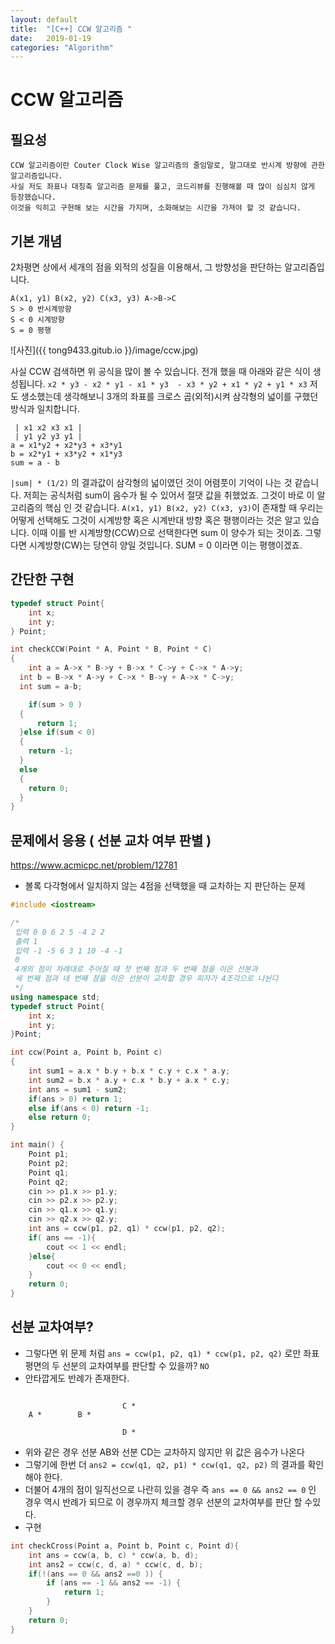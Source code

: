 ```yaml
---
layout: default
title:  "[C++] CCW 알고리즘 "
date:   2019-01-19
categories: "Algorithm"
---
```



# CCW 알고리즘

## 필요성

```
CCW 알고리즘이란 Couter Clock Wise 알고리즘의 줄임말로, 말그대로 반시계 방향에 관한 알고리즘입니다.
사실 저도 좌표나 대칭축 알고리즘 문제를 풀고, 코드리뷰를 진행해볼 때 많이 심심치 않게 등장했습니다.
이것을 익히고 구현해 보는 시간을 가지며, 소화해보는 시간을 가져야 할 것 같습니다.
```



## 기본 개념

2차평면 상에서 세개의 점을 외적의 성질을 이용해서, 그 방향성을 판단하는 알고리즘입니다.
```
A(x1, y1) B(x2, y2) C(x3, y3) A->B->C
S > 0 반시계방향
S < 0 시계방향
S = 0 평행
```

![사진]({{ tong9433.gitub.io }}/image/ccw.jpg)


사실 CCW 검색하면 위 공식을 많이 볼 수 있습니다. 전개 했을 때 아래와 같은 식이 생성됩니다.
`x2 * y3 - x2 * y1 - x1 * y3  - x3 * y2 + x1 * y2 + y1 * x3`
저도 생소했는데 생각해보니 3개의 좌표를 크로스 곱(외적)시켜 삼각형의 넓이를 구했던 방식과 일치합니다.

```
 | x1 x2 x3 x1 |
 | y1 y2 y3 y1 |
a = x1*y2 + x2*y3 + x3*y1
b = x2*y1 + x3*y2 + x1*y3
sum = a - b
```
`|sum| * (1/2)` 의 결과값이 삼각형의 넓이였던 것이 어렴풋이 기억이 나는 것 같습니다.
저희는 공식처럼 sum이 음수가 될 수 있어서 절댓 값을 취했었죠. 그것이 바로 이 알고리즘의 핵심 인 것 같습니다.
`A(x1, y1) B(x2, y2) C(x3, y3)`이 존재할 때 우리는 어떻게 선택해도 그것이 시계방향 혹은 시계반대 방향 혹은 평행이라는 것은 알고 있습니다.
이때 이를 반 시계방향(CCW)으로 선택한다면 sum 이 양수가 되는 것이죠. 그렇다면 시계방향(CW)는 당연히 양일 것입니다. SUM = 0 이라면 이는 평행이겠죠.




## 간단한 구현
```c++
typedef struct Point{
	int x;
	int y;
} Point;

int checkCCW(Point * A, Point * B, Point * C)
{
	int a = A->x * B->y + B->x * C->y + C->x * A->y;
  int b = B->x * A->y + C->x * B->y + A->x * C->y;
  int sum = a-b;

	if(sum > 0 )
  {
	  return 1;
  }else if(sum < 0)
  {
    return -1;
  }
  else
  {
    return 0;
  }
}
```



## 문제에서 응용 ( 선분 교차 여부 판별 )
https://www.acmicpc.net/problem/12781


* 볼록 다각형에서 일치하지 않는 4점을 선택했을 때 교차하는 지 판단하는 문제

```c++
#include <iostream>

/*
 입력 0 0 6 2 5 -4 2 2
 출력 1
 입력 -1 -5 6 3 1 10 -4 -1
 0
 4개의 점이 차례대로 주어질 때 첫 번째 점과 두 번째 점을 이은 선분과
 세 번째 점과 네 번째 점을 이은 선분이 교차할 경우 피자가 4조각으로 나뉜다
 */
using namespace std;
typedef struct Point{
    int x;
    int y;
}Point;

int ccw(Point a, Point b, Point c)
{
    int sum1 = a.x * b.y + b.x * c.y + c.x * a.y;
    int sum2 = b.x * a.y + c.x * b.y + a.x * c.y;
    int ans = sum1 - sum2;
    if(ans > 0) return 1;
    else if(ans < 0) return -1;
    else return 0;
}

int main() {
    Point p1;
    Point p2;
    Point q1;
    Point q2;
    cin >> p1.x >> p1.y;
    cin >> p2.x >> p2.y;
    cin >> q1.x >> q1.y;
    cin >> q2.x >> q2.y;
    int ans = ccw(p1, p2, q1) * ccw(p1, p2, q2);
    if( ans == -1){
        cout << 1 << endl;
    }else{
        cout << 0 << endl;
    }
    return 0;
}
```

## 선분 교차여부?
* 그렇다면 위 문제 처럼  `ans = ccw(p1, p2, q1) * ccw(p1, p2, q2)` 로만 좌표평면의 두 선분의 교차여부를 판단할 수 있을까?  `NO`
* 안타깝게도 반례가 존재한다.

```

                         C *
    A *        B *

                         D *
```
* 위와 같은 경우 선분 AB와 선분 CD는 교차하지 않지만 위 값은 음수가 나온다
* 그렇기에 한번 더 `ans2 = ccw(q1, q2, p1) * ccw(q1, q2, p2)` 의 결과를 확인해야 한다.
* 더불어 4개의 점이 일직선으로 나란히 있을 경우 즉  `ans == 0 && ans2 == 0` 인 경우 역시 반례가 되므로 이 경우까지 체크할 경우 선분의 교차여부를 판단 할 수있다.
* 구현

```c++
int checkCross(Point a, Point b, Point c, Point d){
    int ans = ccw(a, b, c) * ccw(a, b, d);
    int ans2 = ccw(c, d, a) * ccw(c, d, b);
    if(!(ans == 0 && ans2 ==0 )) {
        if (ans == -1 && ans2 == -1) {
            return 1;
        }
    }
    return 0;
}
```